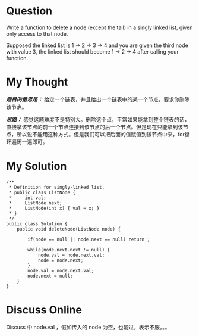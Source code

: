 # Question

Write a function to delete a node (except the tail) in a singly linked list, given only access to that node.

Supposed the linked list is 1 -> 2 -> 3 -> 4 and you are given the third node with value 3, the linked list should become 1 -> 2 -> 4 after calling your function.

# My Thought
***题目的意思是：*** 给定一个链表，并且给出一个链表中的某一个节点，要求你删除该节点。

***思路：*** 感觉这题难度不是特别大。删除这个点，平常如果能拿到整个链表的话，直接拿该节点的前一个节点连接到该节点的后一个节点。但是现在只能拿到该节点，所以说不能用这种方式。但是我们可以把后面的值赋值到该节点中来，for循环遍历一遍即可。

# My Solution

```
/**
 * Definition for singly-linked list.
 * public class ListNode {
 *     int val;
 *     ListNode next;
 *     ListNode(int x) { val = x; }
 * }
 */
public class Solution {
    public void deleteNode(ListNode node) {
        
        if(node == null || node.next == null) return ;
        
        while(node.next.next != null) {
            node.val = node.next.val;
            node = node.next;
        }
        node.val = node.next.val;
        node.next = null;
    }
}
```

# Discuss Online

Discuss 中 node.val ，假如传入的 node 为空，也能过，表示不服。。。














